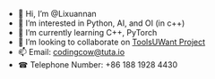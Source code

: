 - 👋 Hi, I’m @Lixuannan
- 👀 I’m interested in Python, AI, and OI (in c++)
- 🌱 I’m currently learning C++, PyTorch
- 💞️ I’m looking to collaborate on [ToolsUWant Project](https://github.com/lixuannan/toolsuwant)
- 📫 Email: codingcow@tuta.io
- &#x260E; Telephone Number: +86 188 1928 4430 
<!---
Lixuannan/Lixuannan is a ✨ special ✨ repository because its `README.md` (this file) appears on your GitHub profile.
You can click the Preview link to take a look at your changes.
--->
